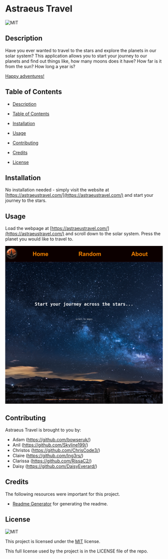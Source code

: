 # Astraeus Travel

![MIT](https://img.shields.io/badge/License-MIT-brightgreen.svg)

## Description

Have you ever wanted to travel to the stars and explore the planets in our solar system? This application allows you to start your journey to our planets and find out things like, how many moons does it have? How far is it from the sun? How long a year is?

[Happy adventures!](https://astraeustravel.com/)


## Table of Contents

- [Description](#description)

- [Table of Contents](#table-of-contents)

- [Installation](#installation)

- [Usage](#usage)

- [Contributing](#contributing)

- [Credits](#credits)

- [License](#license)


## Installation

No installation needed - simply visit the website at [https://astraeustravel.com/](https://astraeustravel.com/) and start your journey to the stars.


## Usage

Load the webpage at [https://astraeustravel.com/](https://astraeustravel.com/) and scroll down to the solar system. Press the planet you would like to travel to.

![Screenshot](./public/assets/images/screenshot.png)


## Contributing

Astraeus Travel is brought to you by: 

* Adam (https://github.com/bowseruk/)
* Anil (https://github.com/Skyline199/)
* Christos (https://github.com/ChrisCode3/)
* Claire (https://github.com/Ing3rs/)
* Clarissa (https://github.com/RissaC2/)
* Daisy (https://github.com/DaisyEverard/)


## Credits

The following resources were important for this project.

- [Readme Generator](https://github.com/bowseruk/readme-generator-nodejs) for generating the readme.


## License

![MIT](https://img.shields.io/badge/License-MIT-brightgreen.svg)

This project is licensed under the [MIT](https://opensource.org/licenses/MIT) license.

This full license used by the project is in the LICENSE file of the repo.
